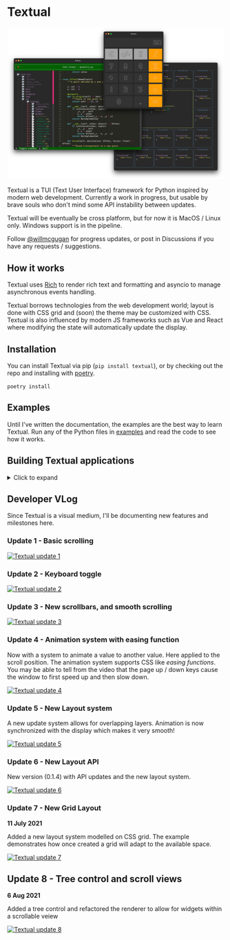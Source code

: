# Textual

![screenshot](./imgs/textual.png)

Textual is a TUI (Text User Interface) framework for Python inspired by modern web development. Currently a work in progress, but usable by brave souls who don't mind some API instability between updates.

Textual will be eventually be cross platform, but for now it is MacOS / Linux only. Windows support is in the pipeline.

Follow [@willmcgugan](https://twitter.com/willmcgugan) for progress updates, or post in Discussions if you have any requests / suggestions.

## How it works

Textual uses [Rich](https://github.com/willmcgugan/rich) to render rich text and formatting and asyncio to manage asynchronous events handling.

Textual borrows technologies from the web development world; layout is done with CSS grid and (soon) the theme may be customized with CSS. Textual is also influenced by modern JS frameworks such as Vue and React where modifying the state will automatically update the display.

## Installation

You can install Textual via pip (`pip install textual`), or by checking out the repo and installing with [poetry](https://python-poetry.org/docs/).

```
poetry install
```

## Examples

Until I've written the documentation, the examples are the best way to learn Textual. Run any of the Python files in [examples](https://github.com/willmcgugan/textual/tree/main/examples) and read the code to see how it works.

## Building Textual applications

<details>
<summary>Click to expand</summary>

_This guide is a work in progress_

Let's look at the simplest Textual app which does _something_:

```python
from textual.app import App


class Beeper(App):
    async def on_key(self, event):
        self.console.bell()


Beeper.run()
```

Here we can see a textual app with a single `on_key` method which will receive key events. Any key event will result in playing a beep noise. Hit ctrl+C to exit.

Event handlers in Textual are defined by convention, not by inheritance (so you won't find an `on_key` method in the base class). Each event has a `name` attribute which for the key event is simply `"key"`. Textual will call the method named `on_<event.name>` if it exists.

Lets look at a _slightly_ more interesting example:

```python
from textual.app import App


class ColorChanger(App):
    async def on_key(self, event):
        if event.key.isdigit():
            self.background = f"on color({event.key})"


ColorChanger.run(log="textual.log")
```

This example also handles key events, and will set `App.background` if the key is a digit. So pressing the keys 0 to 9 will change the background color to the corresponding [ansi color](https://rich.readthedocs.io/en/latest/appendix/colors.html).

Note that we didn't need to explicitly refresh the screen or draw anything. Setting the `background` attribute is enough for Textual to update the visuals. This is an example of _reactivity_ in Textual. To make changes to the terminal interface you modify the _state_ and let Textual update the visuals.

## Widgets

To make more interesting apps you will need to make use of _widgets_, which are independent user interface elements. Textual comes with a (growing) library of widgets, but you can also develop your own.

Let's look at an app which contains widgets. We will be using the built in `Placeholder` widget which you can use to design application layouts before you implement the real content. They are very useful for testing.

```python
from textual import events
from textual.app import App
from textual.widgets import Placeholder


class SimpleApp(App):

    async def on_mount(self, event: events.Mount) -> None:
        await self.view.dock(Placeholder(), edge="left", size=40)
        await self.view.dock(Placeholder(), Placeholder(), edge="top")


SimpleApp.run(log="textual.log")
```

This app contains a single event handler `on_mount`. The mount event is sent when the app or widget is ready to start processing events. We can use it for initializing things. In this case we are going to call `self.view.dock` to add widgets to the interface. More about the `view` object later.

Here's the first line in the mount handler:

```python
await self.view.dock(Placeholder(), edge="left", size=40)
```

Note this method is asynchronous like almost all API methods in Textual. We are awaiting `self.view.dock` which takes a newly constructed Placeholder widget, and docks it on to the `"left"` edge of the terminal with a size of 40 characters. In a real app you might use this to display a side-bar.

The following line is similar:

```python
await self.view.dock(Placeholder(), Placeholder(), edge="top")
```

You will notice that this time we are docking _two_ Placeholder objects on _the_ top edge. We haven't set an explicit size this time so Textual will divide the remaining size amongst the two new widgets.

The last line calls the `run` class method in the usual way, but with an argument we haven't seen before: `log="textual.log"` tells Textual to write log information to the given file. You can tail textual.log to see the events being processed and other debug information.

If you run the above example, you will see something like the following:

![widgets](./imgs/widgets.png)

If you move the mouse over the terminal you will notice that widgets receive mouse events. You can click any of the placeholders to give it input focus.

The dock layout feature is good enough for most purposes. For more sophisticated layouts we can use the grid API. See the [calculator.py](https://github.com/willmcgugan/textual/blob/main/examples/calculator.py) example which makes use of Grid.

### Creating Widgets

You can create your own widgets by subclassing the `textual.widget.Widget` class and implementing a `render()` method which should return anything that can be rendered with [Rich](https://rich.readthedocs.io/en/latest/introduction.html), including a plain string which will be interpreted as [console markup](https://rich.readthedocs.io/en/latest/markup.html).

Lets look at an example with a custom widget:

```python
from rich.panel import Panel

from textual import events
from textual.app import App
from textual.reactive import Reactive
from textual.widget import Widget


class Hover(Widget):

    mouse_over: Reactive[bool] = Reactive(False)

    def render(self) -> Panel:
        return Panel("Hello [b]World[/b]", style=("on red" if self.mouse_over else ""))

    async def on_enter(self, event: events.Enter) -> None:
        self.mouse_over = True

    async def on_leave(self, event: events.Leave) -> None:
        self.mouse_over = False


class HoverApp(App):
    """Hover widget demonstration."""

    async def on_mount(self, event: events.Mount) -> None:
        hovers = (Hover() for _ in range(10))
        await self.view.dock(*hovers, edge="top")


HoverApp.run(log="textual.log")
```

The `Hover` class is a custom widget which displays a panel containing the classic text "Hello World". The first lin ein the Hover class may seem a little mysterious at this point:

```python
mouse_over: Reactive[bool] = Reactive(False)
```

This adds an `mouse_over` attribute to your class which is a bool which defaults to `False`. The typing part (`Reactive[bool]`) is not required, but will help you find bugs if you are using a tool like [Mypy](https://mypy.readthedocs.io/en/stable/). If you modify `self.mouse_over` Textual will update the Widget render automatically.

The following `render()` method is where you set how the widget should be displayed. In the Hover widget we return a Panel containing rich text with a background that changes depending on the value of `mouse_over`. The goal here is to add a mouseover effect to the widget, which we can achieve by handling two events: `Enter` and `Leave` which are sent when the mouse enters the widget and leaves it. Here are the two event handlers again:

```python
    async def on_enter(self, event: events.Enter) -> None:
        self.mouse_over = True

    async def on_leave(self, event: events.Leave) -> None:
        self.mouse_over = False
```

The app class has a `Mount` handler where we _dock_ 10 of these custom widgets from the top edge. If you run this script you will see something like the following:

![widgets](./imgs/custom.png)

If you move your mouse over the terminal you should see that the widget under the mouse cursor changes to a red background.

### Actions

_TODO_

### Events

_TODO_

### Timers and Intervals

_TODO_

</details>

## Developer VLog

Since Textual is a visual medium, I'll be documenting new features and milestones here.

### Update 1 - Basic scrolling

[![Textual update 1](https://yt-embed.herokuapp.com/embed?v=zNW7U36GHlU&img=0)](http://www.youtube.com/watch?v=zNW7U36GHlU)

### Update 2 - Keyboard toggle

[![Textual update 2](https://yt-embed.herokuapp.com/embed?v=bTYeFOVNXDI&img=0)](http://www.youtube.com/watch?v=bTYeFOVNXDI)

### Update 3 - New scrollbars, and smooth scrolling

[![Textual update 3](https://yt-embed.herokuapp.com/embed?v=4LVl3ClrXIs&img=0)](http://www.youtube.com/watch?v=4LVl3ClrXIs)

### Update 4 - Animation system with easing function

Now with a system to animate a value to another value. Here applied to the scroll position. The animation system supports CSS like _easing functions_. You may be able to tell from the video that the page up / down keys cause the window to first speed up and then slow down.

[![Textual update 4](https://yt-embed.herokuapp.com/embed?v=k2VwOp1YbSk&img=0)](http://www.youtube.com/watch?v=k2VwOp1YbSk)

### Update 5 - New Layout system

A new update system allows for overlapping layers. Animation is now synchronized with the display which makes it very smooth!

[![Textual update 5](https://yt-embed.herokuapp.com/embed?v=XxRnfx2WYRw&img=0)](http://www.youtube.com/watch?v=XxRnfx2WYRw)

### Update 6 - New Layout API

New version (0.1.4) with API updates and the new layout system.

[![Textual update 6](https://yt-embed.herokuapp.com/embed?v=jddccDuVd3E&img=0)](http://www.youtube.com/watch?v=jddccDuVd3E)

### Update 7 - New Grid Layout

**11 July 2021**

Added a new layout system modelled on CSS grid. The example demonstrates how once created a grid will adapt to the available space.

[![Textual update 7](https://yt-embed.herokuapp.com/embed?v=Zh9CEvu73jc&img=0)](http://www.youtube.com/watch?v=Zh9CEvu73jc)

## Update 8 - Tree control and scroll views

**6 Aug 2021**

Added a tree control and refactored the renderer to allow for widgets within a scrollable veiew

[![Textual update 8](https://yt-embed.herokuapp.com/embed?v=J-dzzD6NQJ4&img=0)](http://www.youtube.com/watch?v=J-dzzD6NQJ4)
